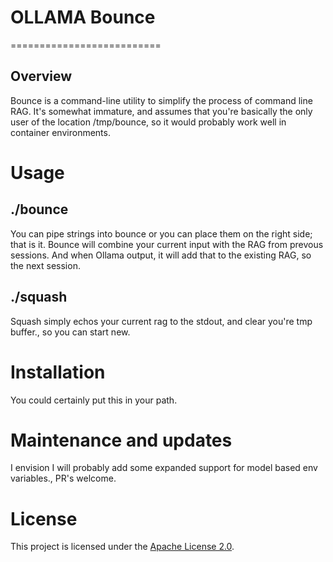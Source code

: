 # OLLAMA Bounce
==========================

## Overview
Bounce is a command-line utility to simplify the process of command line RAG. It's somewhat immature, and assumes that you're basically the only user of the location /tmp/bounce, so it would probably work well in container environments.


# Usage
## ./bounce
You can pipe strings into bounce or you can place them on the right side; that is it. Bounce will combine your current input with the RAG from prevous sessions. And when Ollama output, it will add that to the existing RAG, so the next session.
## ./squash
Squash simply echos your current rag to the stdout, and clear you're tmp buffer., so you can start new.

# Installation
You could certainly put this in your path.

# Maintenance and updates
I envision I will probably add some expanded support for model based env variables., PR's welcome.

# License
This project is licensed under the [Apache License 2.0](https://www.apache.org/licenses/LICENSE-2.0).